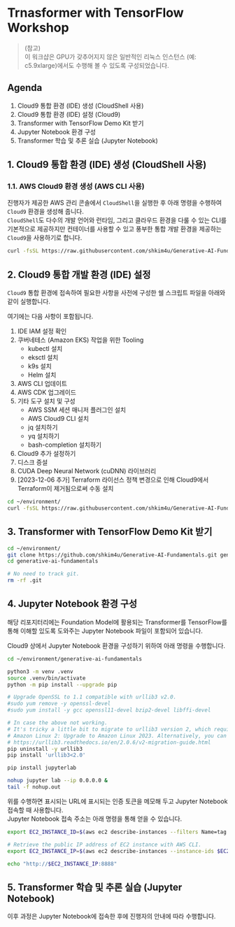 # Trnasformer with TensorFlow Workshop
> (참고)<br>
> 이 워크샵은 GPU가 갖추어지지 않은 일반적인 리눅스 인스턴스 (예: c5.9xlarge)에서도 수행해 볼 수 있도록 구성되었습니다.


## Agenda
1. Cloud9 통합 환경 (IDE) 생성 (CloudShell 사용)
2. Cloud9 통합 환경 (IDE) 설정 (Cloud9)
3. Transformer with TensorFlow Demo Kit 받기
4. Jupyter Notebook 환경 구성
5. Transformer 학습 및 추론 실습 (Jupyter Notebook)

## 1. Cloud9 통합 환경 (IDE) 생성 (CloudShell 사용)
### 1.1. AWS Cloud9 환경 생성 (AWS CLI 사용)
진행자가 제공한 AWS 관리 콘솔에서 ```CloudShell```을 실행한 후 아래 명령을 수행하여 ```Cloud9``` 환경을 생성해 줍니다.<br>
```CloudShell```도 다수의 개발 언어와 런타임, 그리고 클라우드 환경을 다룰 수 있는 CLI를 기본적으로 제공하지만 컨테이너를 사용할 수 있고 풍부한 통합 개발 환경을 제공하는 ```Cloud9```을 사용하기로 합니다.<br>
```bash
curl -fsSL https://raw.githubusercontent.com/shkim4u/Generative-AI-Fundamentals/main/cloud9/bootstrap-v2-with-admin-user-trust.sh | bash -s -- c5.9xlarge
```
## 2. Cloud9 통합 개발 환경 (IDE) 설정
```Cloud9``` 통합 환경에 접속하여 필요한 사항을 사전에 구성한 쉘 스크립트 파일을 아래와 같이 실행합니다.

여기에는 다음 사항이 포함됩니다.
1. IDE IAM 설정 확인
2. 쿠버네테스 (Amazon EKS) 작업을 위한 Tooling
    * kubectl 설치
    * eksctl 설치
    * k9s 설치
    * Helm 설치
3. AWS CLI 업데이트
4. AWS CDK 업그레이드
5. 기타 도구 설치 및 구성
    * AWS SSM 세션 매니저 플러그인 설치
    * AWS Cloud9 CLI 설치
    * jq 설치하기
    * yq 설치하기
    * bash-completion 설치하기
6. Cloud9 추가 설정하기
7. 디스크 증설
8. CUDA Deep Neural Network (cuDNN) 라이브러리
9. [2023-12-06 추가] Terraform 라이선스 정책 변경으로 인해 Cloud9에서 Terraform이 제거됨으로써 수동 설치

```bash
cd ~/environment/
curl -fsSL https://raw.githubusercontent.com/shkim4u/Generative-AI-Fundamentals/main/cloud9/cloud9.sh | bash
```

## 3. Transformer with TensorFlow Demo Kit 받기
```bash
cd ~/environment/
git clone https://github.com/shkim4u/Generative-AI-Fundamentals.git generative-ai-fundamentals
cd generative-ai-fundamentals

# No need to track git.
rm -rf .git
```

## 4. Jupyter Notebook 환경 구성

해당 리포지터리에는 Foundation Model에 활용되는 Transformer를 TensorFlow를 통해 이해할 있도록 도와주는 Jupyter Notebook 파일이 포함되어 있습니다.<br>

Cloud9 상에서 Jupyter Notebook 환경을 구성하기 위하여 아래 명령을 수행합니다.

```bash
cd ~/environment/generative-ai-fundamentals

python3 -m venv .venv
source .venv/bin/activate
python -m pip install --upgrade pip

# Upgrade OpenSSL to 1.1 compatible with urllib3 v2.0.
#sudo yum remove -y openssl-devel
#sudo yum install -y gcc openssl11-devel bzip2-devel libffi-devel 

# In case the above not working.
# It's tricky a little bit to migrate to urllib3 version 2, which requires Amazon Linux 2023 and Python upgrade; Let's take a quick workaround for now.
# Amazon Linux 2: Upgrade to Amazon Linux 2023. Alternatively, you can install OpenSSL 1.1.1 on Amazon Linux 2 using yum install openssl11 openssl11-devel and then install Python with a tool like pyenv.
# https://urllib3.readthedocs.io/en/2.0.6/v2-migration-guide.html 
pip uninstall -y urllib3
pip install 'urllib3<2.0'

pip install jupyterlab

nohup jupyter lab --ip 0.0.0.0 &
tail -f nohup.out
```

위를 수행하면 표시되는 URL에 표시되는 인증 토큰을 메모해 두고 Jupyter Notebook 접속할 때 사용합니다.<br>
Jupyter Notebook 접속 주소는 아래 명령을 통해 얻을 수 있습니다.<br>
```bash
export EC2_INSTANCE_ID=$(aws ec2 describe-instances --filters Name=tag:Name,Values="*cloud9-workspace*" Name=instance-state-name,Values=running --query "Reservations[*].Instances[*].InstanceId" --output text)

# Retrieve the public IP address of EC2 instance with AWS CLI.
export EC2_INSTANCE_IP=$(aws ec2 describe-instances --instance-ids $EC2_INSTANCE_ID --query "Reservations[*].Instances[*].PublicIpAddress" --output text)

echo "http://$EC2_INSTANCE_IP:8888"
```

## 5. Transformer 학습 및 추론 실습 (Jupyter Notebook)
이후 과정은 Jupyter Notebook에 접속한 후에 진행자의 안내에 따라 수행합니다.
